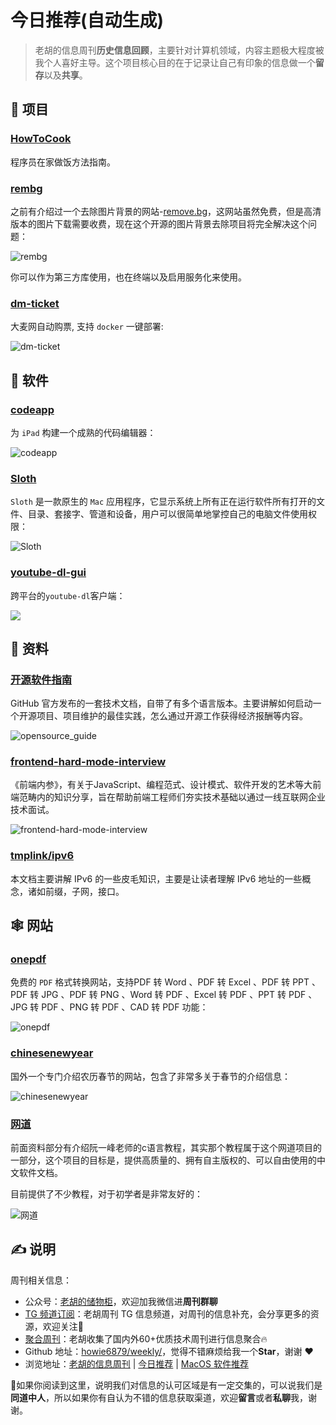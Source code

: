 # 今日推荐(自动生成)

> 老胡的信息周刊**历史信息回顾**，主要针对计算机领域，内容主题极大程度被我个人喜好主导。这个项目核心目的在于记录让自己有印象的信息做一个**留存**以及**共享**。


## 🎯 项目 

### [HowToCook](https://github.com/Anduin2017/HowToCook)

程序员在家做饭方法指南。 

### [rembg](https://github.com/danielgatis/rembg)

之前有介绍过一个去除图片背景的网站-[remove.bg](https://www.remove.bg/zh)，这网站虽然免费，但是高清版本的图片下载需要收费，现在这个开源的图片背景去除项目将完全解决这个问题：

![rembg](https://images-1252557999.file.myqcloud.com/uPic/rembg.jpg)

你可以作为第三方库使用，也在终端以及启用服务化来使用。 

### [dm-ticket](https://github.com/ClassmateLin/dm-ticket)

大麦网自动购票, 支持 `docker` 一键部署:

![dm-ticket](https://images-1252557999.file.myqcloud.com/uPic/dm-ticket.png) 

## 🤖 软件 

### [codeapp](https://github.com/thebaselab/codeapp)

为 `iPad` 构建一个成熟的代码编辑器：

![codeapp](https://images-1252557999.file.myqcloud.com/uPic/codeapp.png) 

### [Sloth](https://github.com/sveinbjornt/Sloth)

`Sloth` 是一款原生的 `Mac` 应用程序，它显示系统上所有正在运行软件所有打开的文件、目录、套接字、管道和设备，用户可以很简单地掌控自己的电脑文件使用权限：

![Sloth](https://images-1252557999.file.myqcloud.com/uPic/Sloth.jpeg) 

### [youtube-dl-gui](https://github.com/jely2002/youtube-dl-gui)

跨平台的`youtube-dl`客户端：

![](https://images-1252557999.file.myqcloud.com/uPic/yd_gui.png) 

## 👀 资料 

### [开源软件指南](https://opensource.guide/zh-hans/)

GitHub 官方发布的一套技术文档，自带了有多个语言版本。主要讲解如何启动一个开源项目、项目维护的最佳实践，怎么通过开源工作获得经济报酬等内容。

![opensource_guide](https://images-1252557999.file.myqcloud.com/uPic/gf1eKh.png) 

### [frontend-hard-mode-interview](https://github.com/coffe1891/frontend-hard-mode-interview/)

《前端内参》，有关于JavaScript、编程范式、设计模式、软件开发的艺术等大前端范畴内的知识分享，旨在帮助前端工程师们夯实技术基础以通过一线互联网企业技术面试。

![frontend-hard-mode-interview](https://images-1252557999.file.myqcloud.com/uPic/frontend-hard-mode-interview.png) 

### [tmplink/ipv6](https://github.com/tmplink/ipv6)

本文档主要讲解 IPv6 的一些皮毛知识，主要是让读者理解 IPv6 地址的一些概念，诸如前缀，子网，接口。 

## 🕸 网站 

### [onepdf](https://www.onepdf.online/)

免费的 `PDF` 格式转换网站，支持PDF 转 Word 、PDF 转 Excel 、PDF 转 PPT 、PDF 转 JPG 、PDF 转 PNG 、Word 转 PDF 、Excel 转 PDF 、PPT 转 PDF 、JPG 转 PDF 、PNG 转 PDF 、CAD 转 PDF 功能：

![onepdf](https://images-1252557999.file.myqcloud.com/uPic/onepdf.jpg) 

### [chinesenewyear](https://chinesenewyear.net/)

国外一个专门介绍农历春节的网站，包含了非常多关于春节的介绍信息：

![chinesenewyear](https://images-1252557999.file.myqcloud.com/uPic/chinesenewyear.jpg) 

### [网道](https://wangdoc.com/)

前面资料部分有介绍阮一峰老师的c语言教程，其实那个教程属于这个网道项目的一部分，这个项目的目标是，提供高质量的、拥有自主版权的、可以自由使用的中文软件文档。

目前提供了不少教程，对于初学者是非常友好的：

![网道](https://images-1252557999.file.myqcloud.com/uPic/PP2xqR.png) 

## ✍️ 说明

周刊相关信息：

- 公众号：[老胡的储物柜](https://images-1252557999.file.myqcloud.com/uPic/ETIbMe.jpg)，欢迎加我微信进**周刊群聊**
- [TG 频道订阅](https://t.me/howie_weekly)：老胡周刊 TG 信息频道，对周刊的信息补充，会分享更多的资源，欢迎关注👏
- [聚合周刊](https://www.fre321.com/weekly)：老胡收集了国内外60+优质技术周刊进行信息聚合🔥
- Github 地址：[howie6879/weekly/](https://github.com/howie6879/weekly/)，觉得不错麻烦给我一个**Star**，谢谢 ❤️
- 浏览地址：[老胡的信息周刊](https://weekly.howie6879.com) | [今日推荐](https://weekly.howie6879.com/recommend/index.html) | [MacOS 软件推荐](https://weekly.howie6879.com/soft/mac.html)

🙌如果你阅读到这里，说明我们对信息的认可区域是有一定交集的，可以说我们是**同道中人**，所以如果你有自认为不错的信息获取渠道，欢迎**留言**或者**私聊**我，谢谢。